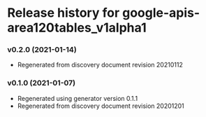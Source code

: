 # Release history for google-apis-area120tables_v1alpha1

### v0.2.0 (2021-01-14)

* Regenerated from discovery document revision 20210112

### v0.1.0 (2021-01-07)

* Regenerated using generator version 0.1.1
* Regenerated from discovery document revision 20201201

